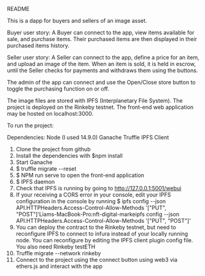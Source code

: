 
README

This is a dapp for buyers and sellers of an image asset. 

Buyer user story: 
	A Buyer can connect to the app, view items available for sale, and purchase items. Their purchased items are then displayed in their purchased items history. 

Seller user story: 
	A Seller can connect to the app, define a price for an item, and upload an image of the item. When an item is sold, it is held in escrow, until the Seller checks for payments and withdraws them using the buttons. 

The admin of the app can connect and use the Open/Close store button to toggle the purchasing function on or off. 

The image files are stored with IPFS (Interplanetary File System). 
The project is deployed on the Rinkeby testnet. 
The front-end web application may be hosted on localhost:3000. 

To run the project:

Dependencies:
Node (I used 14.9.0)
Ganache
Truffle
IPFS Client

1. Clone the project from github
2. Install the dependencies with $npm install
3. Start Ganache
4. $ truffle migrate --reset
5. $ NPM run serve to open the front-end application
6. $ IPFS daemon
7. Check that IPFS is running by going to http://127.0.0.1:5001/webui
8. If your receiving a CORS error in your console, edit your IPFS configuration in the console by running $ ipfs config --json API.HTTPHeaders.Access-Control-Allow-Methods '["PUT", "POST"]'Liams-MacBook-Pro:nft-digital-markeipfs config --json API.HTTPHeaders.Access-Control-Allow-Methods '["PUT", "POST"]'
9. You can deploy the contract to the Rinkeby testnet, but need to reconfigure IPFS to connect to infura instead of your locally running node. You can reconfigure by editing the IPFS client plugin config file. You also need Rinkeby testETH
10. Truffle migrate --network rinkeby
11. Connect to the project using the connect button using web3 via ethers.js and interact with the app

